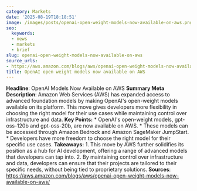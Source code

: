 ```yaml
---
category: Markets
date: '2025-08-19T18:18:51'
image: /images/posts/openai-open-weight-models-now-available-on-aws.png
seo:
  keywords:
  - news
  - markets
  - brief
slug: openai-open-weight-models-now-available-on-aws
source_urls:
- https://aws.amazon.com/blogs/aws/openai-open-weight-models-now-available-on-aws/
title: OpenAI open weight models now available on AWS
---
```


**Headline**: OpenAI Models Now Available on AWS  **Summary Meta Description**: Amazon Web Services (AWS) has expanded access to advanced foundation models by making OpenAI's open-weight models available on its platform. This move gives developers more flexibility in choosing the right model for their use cases while maintaining control over infrastructure and data.  **Key Points:**  * OpenAI's open-weight models, gpt-oss-120b and gpt-oss-20b, are now available on AWS. * These models can be accessed through Amazon Bedrock and Amazon SageMaker JumpStart. * Developers have more freedom to choose the right model for their specific use cases.  **Takeaways:**  1. This move by AWS further solidifies its position as a hub for AI development, offering a range of advanced models that developers can tap into. 2. By maintaining control over infrastructure and data, developers can ensure that their projects are tailored to their specific needs, without being tied to proprietary solutions.  **Sources**:  https://aws.amazon.com/blogs/aws/openai-open-weight-models-now-available-on-aws/
